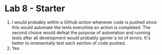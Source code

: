 # Lab 8 - Starter
1. I would probably within a Github action whenever code is pushed since this would automate the tests everytime an action is 
completed. The second choice would defeat the purpose of automation and running tests after all development would probably
garner a lot of errors. It's better to inrementally test each section of code pushed.
2. Yes
